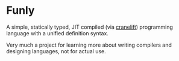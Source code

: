 # Funly

A simple, statically typed, JIT compiled (via [cranelift](docs.rs/cranelift)) programming language with a unified definition syntax.

Very much a project for learning more about writing compilers and designing languages, not for actual use.
